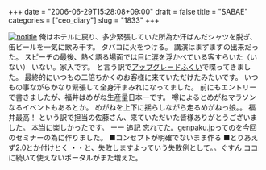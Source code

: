 +++
date = "2006-06-29T15:28:08+09:00"
draft = false
title = "SABAE"
categories = ["ceo_diary"]
slug = "1833"
+++

<a href="http://www.flickr.com/photos/h-b-k-r/175907332/" target="_blank"><img src="http://static.flickr.com/47/175907332_8f5d240e89.jpg" class="photoen" alt="notitle"  /></a>
俺はホテルに戻り、多少緊張していた所為か汗ばんだシャツを脱ぎ、缶ビールを一気に飲み干す。
タバコに火をつける。
講演はまずまずの出来だった。
スピーチの最後、熱く語る場面では目に涙を浮かべている客すらいた（いない）
いない。家入です。
と言う訳で<a href="http://www.fisc.jp/ugf.php" target="_blank">アップグレードふくい</a>で喋ってきました。
最終的にいつもの二倍ちかくのお客様に来ていただけたみたいです。
いつもの事ながらかなり緊張して全身汗まみれになってました。
前にもエントリーで書きましたが、福井はめがね生産量日本一です。
噂によるとめがねマラソンなるイベントもあるとか。
めがねを上下に揺らしながら走るめがねっ娘。。
福井最高！
という訳で担当の佐藤さん、来ていただいた皆様ありがとうございました。
本当に楽しかったです。
ーー
追記
忘れてた。<a href="http://genpaku.jp" target="_blank">genpaku.jp</a>ってのを今回のセミナーの為に作りました。
■コンセプトが明確でないまま作る
■とりあえず2.0とか付けとく
・・と、失敗しますよっていう失敗例として。。ぐすん
<a href="http://ieiri.jp/senkousya/" target="_blank">ココ</a>に続いて使えないポータルがまた増えた。
